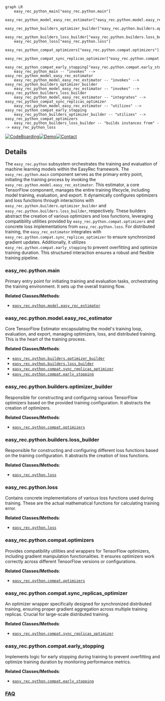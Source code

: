 ```mermaid
graph LR
    easy_rec_python_main["easy_rec.python.main"]
    easy_rec_python_model_easy_rec_estimator["easy_rec.python.model.easy_rec_estimator"]
    easy_rec_python_builders_optimizer_builder["easy_rec.python.builders.optimizer_builder"]
    easy_rec_python_builders_loss_builder["easy_rec.python.builders.loss_builder"]
    easy_rec_python_loss["easy_rec.python.loss"]
    easy_rec_python_compat_optimizers["easy_rec.python.compat.optimizers"]
    easy_rec_python_compat_sync_replicas_optimizer["easy_rec.python.compat.sync_replicas_optimizer"]
    easy_rec_python_compat_early_stopping["easy_rec.python.compat.early_stopping"]
    easy_rec_python_main -- "invokes" --> easy_rec_python_model_easy_rec_estimator
    easy_rec_python_model_easy_rec_estimator -- "invokes" --> easy_rec_python_builders_optimizer_builder
    easy_rec_python_model_easy_rec_estimator -- "invokes" --> easy_rec_python_builders_loss_builder
    easy_rec_python_model_easy_rec_estimator -- "integrates" --> easy_rec_python_compat_sync_replicas_optimizer
    easy_rec_python_model_easy_rec_estimator -- "utilizes" --> easy_rec_python_compat_early_stopping
    easy_rec_python_builders_optimizer_builder -- "utilizes" --> easy_rec_python_compat_optimizers
    easy_rec_python_builders_loss_builder -- "builds instances from" --> easy_rec_python_loss
```

[![CodeBoarding](https://img.shields.io/badge/Generated%20by-CodeBoarding-9cf?style=flat-square)](https://github.com/CodeBoarding/GeneratedOnBoardings)[![Demo](https://img.shields.io/badge/Try%20our-Demo-blue?style=flat-square)](https://www.codeboarding.org/demo)[![Contact](https://img.shields.io/badge/Contact%20us%20-%20contact@codeboarding.org-lightgrey?style=flat-square)](mailto:contact@codeboarding.org)

## Details

The `easy_rec.python` subsystem orchestrates the training and evaluation of machine learning models within the EasyRec framework. The `easy_rec.python.main` component serves as the primary entry point, initiating the training process by invoking the `easy_rec.python.model.easy_rec_estimator`. This estimator, a core TensorFlow component, manages the entire training lifecycle, including model training, evaluation, and export. It dynamically configures optimizers and loss functions through interactions with `easy_rec.python.builders.optimizer_builder` and `easy_rec.python.builders.loss_builder`, respectively. These builders abstract the creation of various optimizers and loss functions, leveraging compatibility utilities provided by `easy_rec.python.compat.optimizers` and concrete loss implementations from `easy_rec.python.loss`. For distributed training, the `easy_rec_estimator` integrates with `easy_rec.python.compat.sync_replicas_optimizer` to ensure synchronized gradient updates. Additionally, it utilizes `easy_rec.python.compat.early_stopping` to prevent overfitting and optimize training duration. This structured interaction ensures a robust and flexible training pipeline.

### easy_rec.python.main
Primary entry point for initiating training and evaluation tasks, orchestrating the training environment. It sets up the overall training flow.


**Related Classes/Methods**:

- <a href="https://github.com/alibaba/EasyRec/blob/master/easy_rec/python/model/easy_rec_estimator.py" target="_blank" rel="noopener noreferrer">`easy_rec.python.model.easy_rec_estimator`</a>


### easy_rec.python.model.easy_rec_estimator
Core TensorFlow Estimator encapsulating the model's training loop, evaluation, and export, managing optimizers, loss, and distributed training. This is the heart of the training process.


**Related Classes/Methods**:

- <a href="https://github.com/alibaba/EasyRec/blob/master/easy_rec/python/builders/optimizer_builder.py" target="_blank" rel="noopener noreferrer">`easy_rec.python.builders.optimizer_builder`</a>
- <a href="https://github.com/alibaba/EasyRec/blob/master/easy_rec/python/builders/loss_builder.py" target="_blank" rel="noopener noreferrer">`easy_rec.python.builders.loss_builder`</a>
- <a href="https://github.com/alibaba/EasyRec/blob/master/easy_rec/python/compat/sync_replicas_optimizer.py" target="_blank" rel="noopener noreferrer">`easy_rec.python.compat.sync_replicas_optimizer`</a>
- <a href="https://github.com/alibaba/EasyRec/blob/master/easy_rec/python/compat/early_stopping.py" target="_blank" rel="noopener noreferrer">`easy_rec.python.compat.early_stopping`</a>


### easy_rec.python.builders.optimizer_builder
Responsible for constructing and configuring various TensorFlow optimizers based on the provided training configuration. It abstracts the creation of optimizers.


**Related Classes/Methods**:

- <a href="https://github.com/alibaba/EasyRec/blob/master/easy_rec/python/compat/optimizers.py" target="_blank" rel="noopener noreferrer">`easy_rec.python.compat.optimizers`</a>


### easy_rec.python.builders.loss_builder
Responsible for constructing and configuring different loss functions based on the training configuration. It abstracts the creation of loss functions.


**Related Classes/Methods**:

- <a href="https://github.com/alibaba/EasyRec/blob/master/easy_rec/python/loss/__init__.py" target="_blank" rel="noopener noreferrer">`easy_rec.python.loss`</a>


### easy_rec.python.loss
Contains concrete implementations of various loss functions used during training. These are the actual mathematical functions for calculating training error.


**Related Classes/Methods**:

- <a href="https://github.com/alibaba/EasyRec/blob/master/easy_rec/python/loss/__init__.py" target="_blank" rel="noopener noreferrer">`easy_rec.python.loss`</a>


### easy_rec.python.compat.optimizers
Provides compatibility utilities and wrappers for TensorFlow optimizers, including gradient manipulation functionalities. It ensures optimizers work correctly across different TensorFlow versions or configurations.


**Related Classes/Methods**:

- <a href="https://github.com/alibaba/EasyRec/blob/master/easy_rec/python/compat/optimizers.py" target="_blank" rel="noopener noreferrer">`easy_rec.python.compat.optimizers`</a>


### easy_rec.python.compat.sync_replicas_optimizer
An optimizer wrapper specifically designed for synchronized distributed training, ensuring proper gradient aggregation across multiple training replicas. Crucial for large-scale distributed training.


**Related Classes/Methods**:

- <a href="https://github.com/alibaba/EasyRec/blob/master/easy_rec/python/compat/sync_replicas_optimizer.py" target="_blank" rel="noopener noreferrer">`easy_rec.python.compat.sync_replicas_optimizer`</a>


### easy_rec.python.compat.early_stopping
Implements logic for early stopping during training to prevent overfitting and optimize training duration by monitoring performance metrics.


**Related Classes/Methods**:

- <a href="https://github.com/alibaba/EasyRec/blob/master/easy_rec/python/compat/early_stopping.py" target="_blank" rel="noopener noreferrer">`easy_rec.python.compat.early_stopping`</a>




### [FAQ](https://github.com/CodeBoarding/GeneratedOnBoardings/tree/main?tab=readme-ov-file#faq)